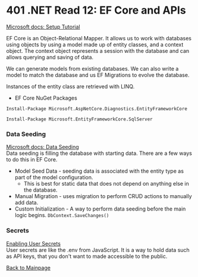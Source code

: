 # 401 .NET Read 12: EF Core and APIs
[Microsoft docs: Setup Tutorial](https://docs.microsoft.com/en-us/aspnet/core/data/ef-mvc/intro?view=aspnetcore-5.0)<br>

EF Core is an Object-Relational Mapper.  It allows us to work with databases using objects by using a model made up of entity classes, and a context object.  The context object represents a session with the database and can allows querying and saving of data.

We can generate models from existing databases.  We can also write a model to match the database and us EF Migrations to evolve the database.

Instances of the entity class are retrieved with LINQ.

+ EF Core NuGet Packages
```
Install-Package Microsoft.AspNetCore.Diagnostics.EntityFrameworkCore

Install-Package Microsoft.EntityFrameworkCore.SqlServer
```
### Data Seeding
[Microsoft docs: Data Seeding](https://docs.microsoft.com/en-us/ef/core/modeling/data-seeding)<br>
Data seeding is filling the database with starting data.  There are a few ways to do this in EF Core.  
+ Model Seed Data - seeding data is associated with the entity type as part of the model configuration.
  + This is best for static data that does not depend on anything else in the database.
+ Manual Migration - uses migration to perform CRUD actions to manually add data.
+ Custom Initialization - A way to perform data seeding before the main logic begins.  `DbContext.SaveChanges()`

### Secrets
[Enabling User Secrets](https://codefellows.github.io/code-401-dotnet-guide/resources/user-secrets.html)<br>
User secrets are like the .env from JavaScript.  It is a way to hold data such as API keys, that you don't want to made accessible to the public.

[Back to Mainpage](../code-fellows.md)<br>